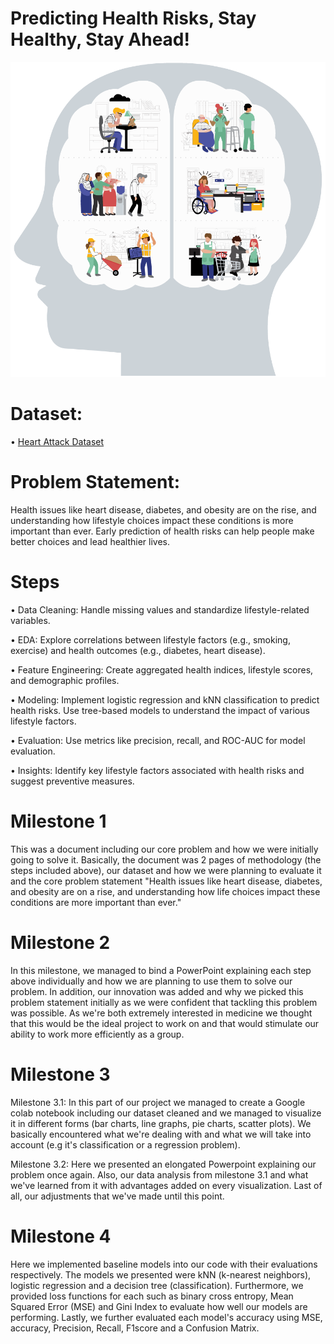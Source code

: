 # Predicting Health Risks, Stay Healthy, Stay Ahead!

![img alt](https://github.com/Melina28072010/Predicting-Health-Risks-Stay-Healthy-Stay-Ahead/blob/8ec6a09b212ec41be9cc48bd719667346d04de25/Image%20of%20Health%20Risks.gif)
# Dataset:
• [Heart Attack Dataset](https://drive.google.com/file/d/1KVsmdFNsy8x3pqYsxlN1V-RJvV9aRgRI/view?usp=drivesdk)
# Problem Statement:
Health issues like heart disease, diabetes, and obesity are on the rise, and understanding how lifestyle choices impact these conditions is more important than ever. Early prediction of health risks can help people make better choices and lead healthier lives.



# Steps
• Data Cleaning: Handle missing values and standardize lifestyle-related variables.

• EDA: Explore correlations between lifestyle factors (e.g., smoking, exercise) and health outcomes (e.g., diabetes, heart disease).

• Feature Engineering: Create aggregated health indices, lifestyle scores, and demographic profiles.

• Modeling:
Implement logistic regression and kNN classification to predict health risks.
Use tree-based models to understand the impact of various lifestyle factors.

• Evaluation: Use metrics like precision, recall, and ROC-AUC for model evaluation.

• Insights: Identify key lifestyle factors associated with health risks and suggest preventive measures.

# Milestone 1
This was a document including our core problem and how we were initially going to solve it.
Basically, the document was 2 pages of methodology (the steps included above), our dataset and how we were planning to evaluate it
and the core problem statement "Health issues like heart disease, diabetes, and obesity are on a rise, 
and understanding how life choices impact these conditions are more important than ever."

# Milestone 2
In this milestone, we managed to bind a PowerPoint explaining each step above individually and how we are planning to use them to solve our problem.
In addition, our innovation was added and why we picked this problem statement initially as we were confident that tackling this problem was possible.
As we're both extremely interested in medicine we thought that this would be the ideal project to work on and that would stimulate our ability to work
more efficiently as a group.

# Milestone 3
Milestone 3.1: In this part of our project we managed to create a Google colab notebook including our dataset cleaned and we managed to visualize it in different forms
(bar charts, line graphs, pie charts, scatter plots). We basically encountered what we're dealing with and what we will take into account (e.g it's classification
or a regression problem).

Milestone 3.2: Here we presented an elongated Powerpoint explaining our problem once again. Also, our data analysis from milestone 3.1 and what we've learned from it with advantages added on every visualization. Last of all, our adjustments that we've made until this point.

# Milestone 4
Here we implemented baseline models into our code with their evaluations respectively. The models we presented were kNN (k-nearest neighbors), logistic regression and a decision tree (classification). Furthermore, we provided loss functions for each such as binary cross entropy, Mean Squared Error (MSE) and Gini Index to evaluate how well our models are performing. Lastly, we further evaluated each model's accuracy using MSE, accuracy, Precision, Recall, F1score and a Confusion Matrix.
